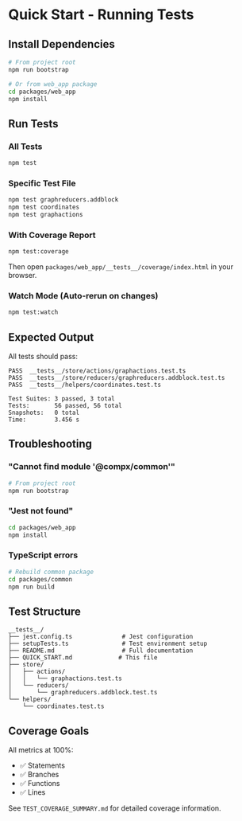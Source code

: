 # Quick Start - Running Tests

## Install Dependencies

```bash
# From project root
npm run bootstrap

# Or from web_app package
cd packages/web_app
npm install
```

## Run Tests

### All Tests

```bash
npm test
```

### Specific Test File

```bash
npm test graphreducers.addblock
npm test coordinates
npm test graphactions
```

### With Coverage Report

```bash
npm test:coverage
```

Then open `packages/web_app/__tests__/coverage/index.html` in your browser.

### Watch Mode (Auto-rerun on changes)

```bash
npm test:watch
```

## Expected Output

All tests should pass:

```
PASS  __tests__/store/actions/graphactions.test.ts
PASS  __tests__/store/reducers/graphreducers.addblock.test.ts
PASS  __tests__/helpers/coordinates.test.ts

Test Suites: 3 passed, 3 total
Tests:       56 passed, 56 total
Snapshots:   0 total
Time:        3.456 s
```

## Troubleshooting

### "Cannot find module '@compx/common'"

```bash
# From project root
npm run bootstrap
```

### "Jest not found"

```bash
cd packages/web_app
npm install
```

### TypeScript errors

```bash
# Rebuild common package
cd packages/common
npm run build
```

## Test Structure

```
__tests__/
├── jest.config.ts              # Jest configuration
├── setupTests.ts               # Test environment setup
├── README.md                   # Full documentation
├── QUICK_START.md             # This file
├── store/
│   ├── actions/
│   │   └── graphactions.test.ts
│   └── reducers/
│       └── graphreducers.addblock.test.ts
└── helpers/
    └── coordinates.test.ts
```

## Coverage Goals

All metrics at 100%:

- ✅ Statements
- ✅ Branches
- ✅ Functions
- ✅ Lines

See `TEST_COVERAGE_SUMMARY.md` for detailed coverage information.
